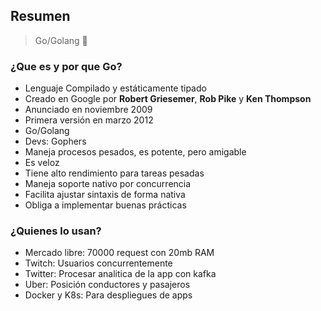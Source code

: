 ## Resumen

> Go/Golang 🚀

### ¿Que es y por que **Go**?

- Lenguaje Compilado y estáticamente tipado
- Creado en Google por **Robert Griesemer**, **Rob Pike** y **Ken Thompson**
- Anunciado en noviembre 2009
- Primera versión en marzo 2012
- Go/Golang
- Devs: Gophers
- Maneja procesos pesados, es potente, pero amigable
- Es veloz
- Tiene alto rendimiento para tareas pesadas
- Maneja soporte nativo por concurrencia
- Facilita ajustar sintaxis de forma nativa
- Obliga a implementar buenas prácticas

### ¿Quienes lo usan?

- Mercado libre: 70000 request con 20mb RAM
- Twitch: Usuarios concurrentemente
- Twitter: Procesar analitica de la app con kafka
- Uber: Posición conductores y pasajeros
- Docker y K8s: Para despliegues de apps
